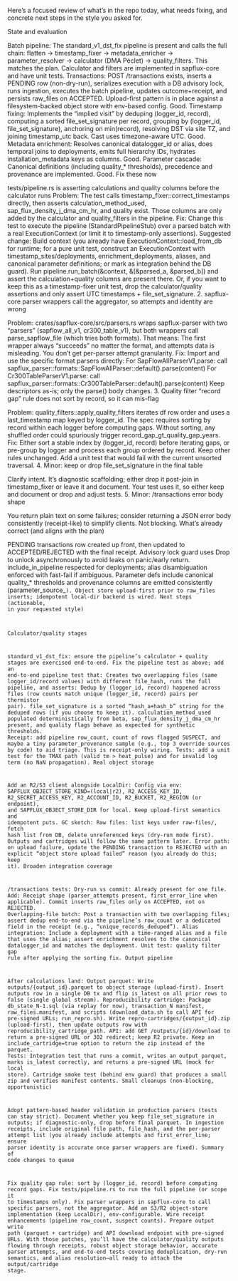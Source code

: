 Here’s a focused review of what’s in the repo today, what needs fixing, and concrete next steps in the style you asked for.

State and evaluation

Batch pipeline: The standard_v1_dst_fix pipeline is present and calls the full chain: flatten → timestamp_fixer → metadata_enricher → parameter_resolver → calculator (DMA Péclet) → quality_filters. This matches the plan. Calculator and filters are implemented in sapflux-core and have unit tests.
Transactions: POST /transactions exists, inserts a PENDING row (non-dry-run), serializes execution with a DB advisory lock, runs ingestion, executes the batch pipeline, updates outcome+receipt, and persists raw_files on ACCEPTED. Upload-first pattern is in place against a filesystem-backed object store with env-based config. Good.
Timestamp fixing: Implements the “implied visit” by deduping (logger_id, record), computing a sorted file_set_signature per record, grouping by (logger_id, file_set_signature), anchoring on min(record), resolving DST via site TZ, and joining timestamp_utc back. Cast uses timezone-aware UTC. Good.
Metadata enrichment: Resolves canonical datalogger_id or alias, does temporal joins to deployments, emits full hierarchy IDs, hydrates installation_metadata keys as columns. Good.
Parameter cascade: Canonical definitions (including quality_* thresholds), precedence and provenance are implemented. Good.
Fix these now

tests/pipeline.rs is asserting calculations and quality columns before the calculator runs
Problem: The test calls timestamp_fixer::correct_timestamps directly, then asserts calculation_method_used, sap_flux_density_j_dma_cm_hr, and quality exist. Those columns are only added by the calculator and quality_filters in the pipeline.
Fix: Change this test to execute the pipeline (StandardPipelineStub) over a parsed batch with a real ExecutionContext (or limit it to timestamp-only assertions). Suggested change:
Build context (you already have ExecutionContext::load_from_db for runtime; for a pure unit test, construct an ExecutionContext with timestamp_sites/deployments, enrichment_deployments, aliases, and canonical parameter definitions; or mark as integration behind the DB guard).
Run pipeline.run_batch(&context, &[&parsed_a, &parsed_b]) and assert the calculation+quality columns are present there.
Or, if you want to keep this as a timestamp-fixer unit test, drop the calculator/quality assertions and only assert UTC timestamps + file_set_signature.
2. sapflux-core parser wrappers call the aggregator, so attempts and identity are wrong

Problem: crates/sapflux-core/src/parsers.rs wraps sapflux-parser with two “parsers” (sapflow_all_v1, cr300_table_v1), but both wrappers call parse_sapflow_file (which tries both formats). That means:
The first wrapper always “succeeds” no matter the format, and attempts data is misleading.
You don’t get per-parser attempt granularity.
Fix:
Import and use the specific format parsers directly:
For SapFlowAllParserV1.parse: call sapflux_parser::formats::SapFlowAllParser::default().parse(content)
For Cr300TableParserV1.parse: call sapflux_parser::formats::Cr300TableParser::default().parse(content)
Keep descriptors as-is; only the parse() body changes.
3. Quality filter “record gap” rule does not sort by record, so it can mis-flag

Problem: quality_filters::apply_quality_filters iterates df row order and uses a last_timestamp map keyed by logger_id. The spec requires sorting by record within each logger before computing gaps. Without sorting, any shuffled order could spuriously trigger record_gap_gt_quality_gap_years.
Fix:
Either sort a stable index by (logger_id, record) before iterating gaps, or pre-group by logger and process each group ordered by record. Keep other rules unchanged. Add a unit test that would fail with the current unsorted traversal.
4. Minor: keep or drop file_set_signature in the final table

Clarify intent. It’s diagnostic scaffolding; either drop it post-join in timestamp_fixer or leave it and document. Your test uses it, so either keep and document or drop and adjust tests.
5. Minor: /transactions error body shape

You return plain text on some failures; consider returning a JSON error body consistently (receipt-like) to simplify clients. Not blocking.
What’s already correct (and aligns with the plan)

PENDING transactions row created up front, then updated to ACCEPTED/REJECTED with the final receipt.
Advisory lock guard uses Drop to unlock asynchronously to avoid leaks on panic/early return.
include_in_pipeline respected for deployments; alias disambiguation enforced with fast-fail if ambiguous.
Parameter defs include canonical quality_* thresholds and provenance columns are emitted consistently (parameter_source_<code>).
Object store upload-first prior to raw_files inserts; idempotent local-dir backend is wired.
Next steps (actionable, in your requested style)

Calculator/quality stages

standard_v1_dst_fix: ensure the pipeline’s calculator + quality stages are exercised end-to-end.
Fix the pipeline test as above; add an end-to-end pipeline test that:
Creates two overlapping files (same logger_id/record values) with different file_hash, runs the full pipeline, and asserts:
Dedup by (logger_id, record) happened across files (row counts match unique (logger_id, record) pairs per thermistor pair).
file_set_signature is a sorted “hash_a+hash_b” string for the deduped rows (if you choose to keep it).
calculation_method_used populated deterministically from beta, sap_flux_density_j_dma_cm_hr present, and quality flags behave as expected for synthetic thresholds.
Receipt: add pipeline row_count, count of rows flagged SUSPECT, and maybe a tiny parameter_provenance sample (e.g., top 3 override sources by code) to aid triage. This is receipt-only wiring.
Tests: add a unit test for the TMAX path (valid tm > heat_pulse) and for invalid log term (no NaN propagation).
Real object storage

Add an R2/S3 client alongside LocalDir:
Config via env: SAPFLUX_OBJECT_STORE_KIND=(local|r2), R2_ACCESS_KEY_ID, R2_SECRET_ACCESS_KEY, R2_ACCOUNT_ID, R2_BUCKET, R2_REGION (or endpoint), and SAPFLUX_OBJECT_STORE_DIR for local.
Keep upload-first semantics and idempotent puts.
GC sketch:
Raw files: list keys under raw-files/, fetch hash list from DB, delete unreferenced keys (dry-run mode first).
Outputs and cartridges will follow the same pattern later.
Error path: on upload failure, update the PENDING transaction to REJECTED with an explicit “object store upload failed” reason (you already do this; keep it).
Broaden integration coverage

/transactions tests:
Dry-run vs commit: Already present for one file. Add:
Receipt shape (parser_attempts present, first_error_line when applicable).
Commit inserts raw_files only on ACCEPTED, not on REJECTED.
Overlapping-file batch:
Post a transaction with two overlapping files; assert dedup end-to-end via the pipeline’s row_count or a dedicated field in the receipt (e.g., “unique_records_deduped”).
Alias integration:
Include a deployment with a time-ranged alias and a file that uses the alias; assert enrichment resolves to the canonical datalogger_id and matches the deployment.
Unit test: quality filter gap rule after applying the sorting fix.
Output pipeline

After calculations land:
Output parquet:
Write outputs/{output_id}.parquet to object storage (upload-first).
Insert outputs row in a single DB tx and flip is_latest on all prior rows to false (single global stream).
Reproducibility cartridge:
Package db_state_N-1.sql (via replay for now), transaction_N manifest, raw_files.manifest, and scripts (download_data.sh to call API for pre-signed URLs; run_repro.sh).
Write repro-cartridges/{output_id}.zip (upload-first), then update outputs row with reproducibility_cartridge_path.
API: add GET /outputs/{id}/download to return a pre-signed URL or 302 redirect; keep R2 private. Keep an include_cartridge=true option to return the zip instead of the parquet.
Tests:
Integration test that runs a commit, writes an output parquet, marks is_latest correctly, and returns a pre-signed URL (mock for local store).
Cartridge smoke test (behind env guard) that produces a small zip and verifies manifest contents.
Small cleanups (non-blocking, opportunistic)

Adopt pattern-based header validation in production parsers (tests can stay strict).
Document whether you keep file_set_signature in outputs; if diagnostic-only, drop before final parquet.
In ingestion receipts, include original file path, file_hash, and the per-parser attempt list (you already include attempts and first_error_line; ensure parser identity is accurate once parser wrappers are fixed).
Summary of code changes to queue

Fix quality gap rule: sort by (logger_id, record) before computing record gaps.
Fix tests/pipeline.rs to run the full pipeline (or scope it to timestamps only).
Fix parser wrappers in sapflux-core to call specific parsers, not the aggregator.
Add an S3/R2 object-store implementation (keep LocalDir), env-configurable.
Wire receipt enhancements (pipeline row_count, suspect counts).
Prepare output write path (parquet + cartridge) and API download endpoint with pre-signed URLs.
With those patches, you’ll have the calculator/quality outputs flowing through receipts, robust object storage behavior, accurate parser attempts, and end-to-end tests covering deduplication, dry-run semantics, and alias resolution—all ready to attach the output/cartridge stage.